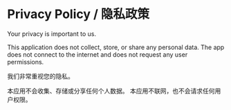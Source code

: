 # Privacy Policy / 隐私政策

Your privacy is important to us.

This application does not collect, store, or share any personal data.
The app does not connect to the internet and does not request any user permissions.

我们非常重视您的隐私。

本应用不会收集、存储或分享任何个人数据。
本应用不联网，也不会请求任何用户权限。
